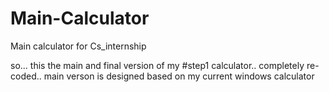 # Main-Calculator
Main calculator for Cs_internship

so...
this the main and final version of my #step1 calculator..
completely re-coded..
main verson is designed based on my current windows calculator
